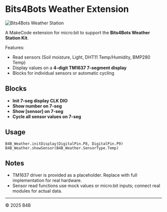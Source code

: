 # Bits4Bots Weather Extension
![Bits4Bots Weather Station](<img width="653" height="575" alt="microbit sunlight" src="https://github.com/user-attachments/assets/107d7266-f5cc-41ab-b227-0f0483a4cf92" />)

A MakeCode extension for micro:bit to support the **Bits4Bots Weather Station Kit**.

Features:
- Read sensors (Soil moisture, Light, DHT11 Temp/Humidity, BMP280 Temp)
- Display values on a **4-digit TM1637 7-segment display**
- Blocks for individual sensors or automatic cycling

## Blocks
- **Init 7-seg display CLK DIO**
- **Show number on 7-seg**
- **Show [sensor] on 7-seg**
- **Cycle all sensor values on 7-seg**

## Usage
```blocks
B4B_Weather.initDisplay(DigitalPin.P8, DigitalPin.P9)
B4B_Weather.showSensor(B4B_Weather.SensorType.Temp)
```

## Notes
- TM1637 driver is provided as a placeholder. Replace with full implementation for real hardware.
- Sensor read functions use mock values or micro:bit inputs; connect real modules for actual data.

---
© 2025 B4B
